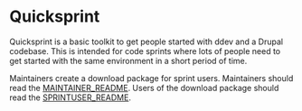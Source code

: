 # Quicksprint

Quicksprint is a basic toolkit to get people started with ddev and a Drupal codebase. This is intended for code sprints where lots of people need to get started with the same environment in a short period of time.

Maintainers create a download package for sprint users. Maintainers should read the [MAINTAINER_README](MAINTAINER_README.md). Users of the download package should read the [SPRINTUSER_README](SPRINTUSER_README.md).
